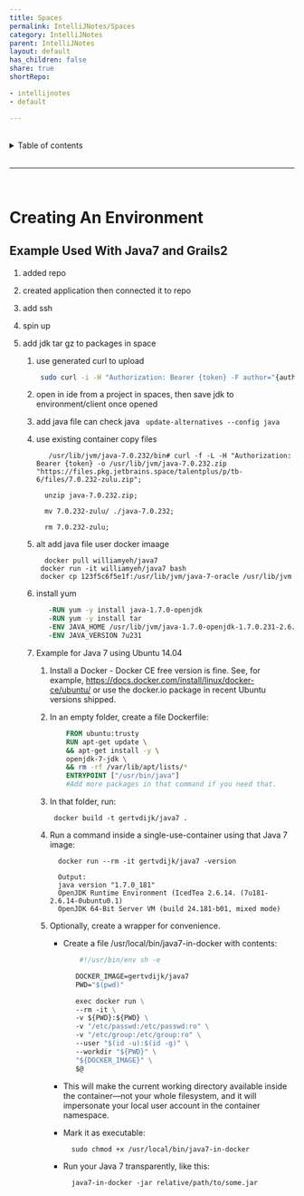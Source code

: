 ```yaml
---
title: Spaces
permalink: IntelliJNotes/Spaces
category: IntelliJNotes
parent: IntelliJNotes
layout: default
has_children: false
share: true
shortRepo:

- intellijnotes
- default

---
```


<br/>

<details markdown="block">    
<summary>    
Table of contents    
</summary>    
{: .text-delta }    
1. TOC    
{:toc}    
</details>

<br/>

---

<br/>

# Creating An Environment

## Example Used With Java7 and Grails2

1. added repo
2. created application then connected it to repo
3. add ssh
4. spin up
5. add jdk tar gz to packages in space

    1. use generated curl to upload
       ```bash
        sudo curl -i -H "Authorization: Bearer {token} -F author="{author}" -F description="jdk7Gzip" -F file=@"/Users/bpaxton/Downloads/depend.tar.gz" https://files.pkg.jetbrains.space/talentplus/p/tb-6/files/
       ```
    2. open in ide from a project in spaces, then save jdk to environment/client once opened
    3. add java file can check java ` update-alternatives --config java`
    4. use existing container copy files

       ```shell
          /usr/lib/jvm/java-7.0.232/bin# curl -f -L -H "Authorization: Bearer {token} -o /usr/lib/jvm/java-7.0.232.zip "https://files.pkg.jetbrains.space/talentplus/p/tb-6/files/7.0.232-zulu.zip";
       ```

       ```shell
         unzip java-7.0.232.zip;
       ```

       ```shell
         mv 7.0.232-zulu/ ./java-7.0.232;
       ```

       ```shell
         rm 7.0.232-zulu;
       ```

    5. alt add java file user docker imaage
       ```shell
         docker pull williamyeh/java7
        docker run -it williamyeh/java7 bash
        docker cp 123f5c6f5e1f:/usr/lib/jvm/java-7-oracle /usr/lib/jvm
       ```
    6. install yum
       ```dockerfile
          -RUN yum -y install java-1.7.0-openjdk
          -RUN yum -y install tar
          -ENV JAVA_HOME /usr/lib/jvm/java-1.7.0-openjdk-1.7.0.231-2.6.19.1.amzn2.0.1.x86_64/jre
          -ENV JAVA_VERSION 7u231
       ```
    7. Example for Java 7 using Ubuntu 14.04

        1. Install a Docker - Docker CE free version is fine. See, for example, https://docs.docker.com/install/linux/docker-ce/ubuntu/ or use the
           docker.io package in recent Ubuntu versions shipped.
        2. In an empty folder, create a file Dockerfile:
           ```dockerfile
               FROM ubuntu:trusty
               RUN apt-get update \
               && apt-get install -y \
               openjdk-7-jdk \
               && rm -rf /var/lib/apt/lists/*
               ENTRYPOINT ["/usr/bin/java"]
               #Add more packages in that command if you need that.
           ```
        3. In that folder, run:
           ```shell
            docker build -t gertvdijk/java7 .
           ```
        4. Run a command inside a single-use-container using that Java 7 image:
           ```shell
             docker run --rm -it gertvdijk/java7 -version
           ```
           ```shell
             Output:
             java version "1.7.0_181"
             OpenJDK Runtime Environment (IcedTea 2.6.14. (7u181-2.6.14-0ubuntu0.1)
             OpenJDK 64-Bit Server VM (build 24.181-b01, mixed mode)
           ```
        5. Optionally, create a wrapper for convenience.

            - Create a file /usr/local/bin/java7-in-docker with contents:

              ```dockerfile
                  #!/usr/bin/env sh -e
   
                 DOCKER_IMAGE=gertvdijk/java7
                 PWD="$(pwd)"
   
                 exec docker run \
                 --rm -it \
                 -v ${PWD}:${PWD} \
                 -v "/etc/passwd:/etc/passwd:ro" \
                 -v "/etc/group:/etc/group:ro" \
                 --user "$(id -u):$(id -g)" \
                 --workdir "${PWD}" \
                 "${DOCKER_IMAGE}" \
                 $@
              ```

            - This will make the current working directory available inside the container—not your whole filesystem, and it will impersonate your
              local user account in the container namespace.
            - Mark it as executable:
              ```shell
                sudo chmod +x /usr/local/bin/java7-in-docker
              ```
            - Run your Java 7 transparently, like this:
              ```shell
                java7-in-docker -jar relative/path/to/some.jar
              ```